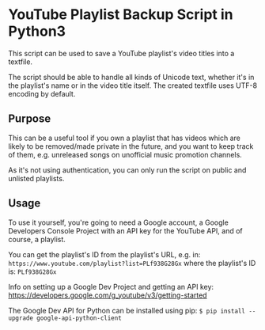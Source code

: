 YouTube Playlist Backup Script in Python3
=========================================


This script can be used to save a YouTube playlist's video titles into a textfile.

The script should be able to handle all kinds of Unicode text, whether it's in the playlist's name or in the video title itself. The created textfile uses UTF-8 encoding by default.


Purpose
-------------

This can be a useful tool if you own a playlist that has videos which
are likely to be removed/made private in the future, and you want to
keep track of them, e.g. unreleased songs on unofficial music promotion
channels.

As it's not using authentication, you can only run the script on public
and unlisted playlists.


Usage
-------------

To use it yourself, you're going to need a Google account,
a Google Developers Console Project with an API key for the YouTube API,
and of course, a playlist.

You can get the playlist's ID from the playlist's URL, e.g. in:
```https://www.youtube.com/playlist?list=PLf938G28Gx```
where the playlist's ID is:
```PLf938G28Gx```

Info on setting up a Google Dev Project and getting an API key:
https://developers.google.com/g_youtube/v3/getting-started

The Google Dev API for Python can be installed using pip:
```$ pip install --upgrade google-api-python-client```